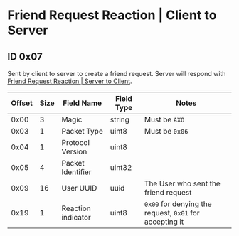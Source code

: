 # Friend Request Reaction | Client to Server

## ID 0x07

Sent by client to server to create a friend request. Server will respond with [Friend Request Reaction | Server to Client](../serverToClient/0x07_friend_request_reaction.md).

<table>
    <thead>
        <tr>
            <th>Offset</th>
            <th>Size</th>
            <th>Field Name</th>
            <th>Field Type</th>
            <th>Notes</th>
        </tr>
    </thead>
    <tbody>
    <tr>
        <td>0x00</td>
        <td>3</td>
        <td>Magic</td>
        <td>string</td>
        <td>Must be <code>AXO</code></td>
    </tr>
        <tr>
        <td>0x03</td>
        <td>1</td>
        <td>Packet Type</td>
        <td>uint8</td>
        <td>Must be <code>0x06</code></td>
    </tr>
    <tr>
        <td>0x04</td>
        <td>1</td>
        <td>Protocol Version</td>
        <td>uint8</td>
        <td></td>
    </tr>
    <tr>
        <td>0x05</td>
        <td>4</td>
        <td>Packet Identifier</td>
        <td>uint32</td>
        <td></td>
    </tr>
    <tr>
        <td>0x09</td>
        <td>16</td>
        <td>User UUID</td>
        <td>uuid</td>
        <td>The User who sent the friend request</td>
    </tr>
    <tr>
        <td>0x19</td>
        <td>1</td>
        <td>Reaction indicator</td>
        <td>uint8</td>
        <td><code>0x00</code> for denying the request, <code>0x01</code> for accepting it</td>
    </tr>
    </tbody>
</table>

 
